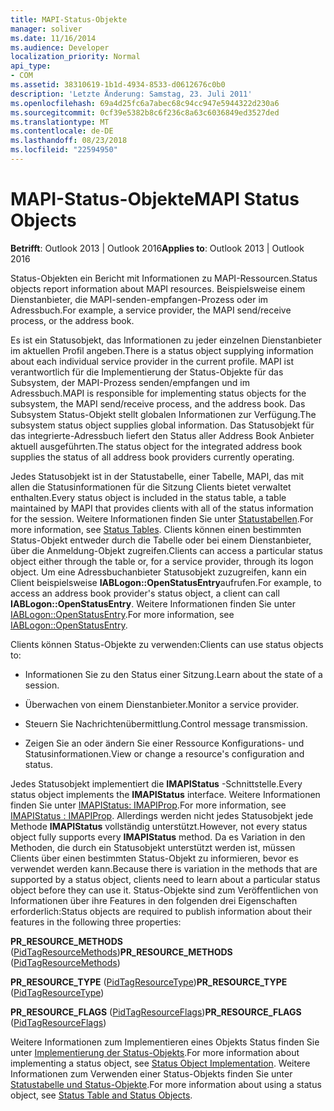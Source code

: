 ```yaml
---
title: MAPI-Status-Objekte
manager: soliver
ms.date: 11/16/2014
ms.audience: Developer
localization_priority: Normal
api_type:
- COM
ms.assetid: 38310619-1b1d-4934-8533-d0612676c0b0
description: 'Letzte Änderung: Samstag, 23. Juli 2011'
ms.openlocfilehash: 69a4d25fc6a7abec68c94cc947e5944322d230a6
ms.sourcegitcommit: 0cf39e5382b8c6f236c8a63c6036849ed3527ded
ms.translationtype: MT
ms.contentlocale: de-DE
ms.lasthandoff: 08/23/2018
ms.locfileid: "22594950"
---
```

# <a name="mapi-status-objects"></a><span data-ttu-id="b0e16-103">MAPI-Status-Objekte</span><span class="sxs-lookup"><span data-stu-id="b0e16-103">MAPI Status Objects</span></span>

  
  
<span data-ttu-id="b0e16-104">**Betrifft**: Outlook 2013 | Outlook 2016</span><span class="sxs-lookup"><span data-stu-id="b0e16-104">**Applies to**: Outlook 2013 | Outlook 2016</span></span> 
  
<span data-ttu-id="b0e16-105">Status-Objekten ein Bericht mit Informationen zu MAPI-Ressourcen.</span><span class="sxs-lookup"><span data-stu-id="b0e16-105">Status objects report information about MAPI resources.</span></span> <span data-ttu-id="b0e16-106">Beispielsweise einem Dienstanbieter, die MAPI-senden-empfangen-Prozess oder im Adressbuch.</span><span class="sxs-lookup"><span data-stu-id="b0e16-106">For example, a service provider, the MAPI send/receive process, or the address book.</span></span>
  
<span data-ttu-id="b0e16-107">Es ist ein Statusobjekt, das Informationen zu jeder einzelnen Dienstanbieter im aktuellen Profil angeben.</span><span class="sxs-lookup"><span data-stu-id="b0e16-107">There is a status object supplying information about each individual service provider in the current profile.</span></span> <span data-ttu-id="b0e16-108">MAPI ist verantwortlich für die Implementierung der Status-Objekte für das Subsystem, der MAPI-Prozess senden/empfangen und im Adressbuch.</span><span class="sxs-lookup"><span data-stu-id="b0e16-108">MAPI is responsible for implementing status objects for the subsystem, the MAPI send/receive process, and the address book.</span></span> <span data-ttu-id="b0e16-109">Das Subsystem Status-Objekt stellt globalen Informationen zur Verfügung.</span><span class="sxs-lookup"><span data-stu-id="b0e16-109">The subsystem status object supplies global information.</span></span> <span data-ttu-id="b0e16-110">Das Statusobjekt für das integrierte-Adressbuch liefert den Status aller Address Book Anbieter aktuell ausgeführten.</span><span class="sxs-lookup"><span data-stu-id="b0e16-110">The status object for the integrated address book supplies the status of all address book providers currently operating.</span></span>
  
<span data-ttu-id="b0e16-111">Jedes Statusobjekt ist in der Statustabelle, einer Tabelle, MAPI, das mit allen die Statusinformationen für die Sitzung Clients bietet verwaltet enthalten.</span><span class="sxs-lookup"><span data-stu-id="b0e16-111">Every status object is included in the status table, a table maintained by MAPI that provides clients with all of the status information for the session.</span></span> <span data-ttu-id="b0e16-112">Weitere Informationen finden Sie unter [Statustabellen](status-tables.md).</span><span class="sxs-lookup"><span data-stu-id="b0e16-112">For more information, see [Status Tables](status-tables.md).</span></span> <span data-ttu-id="b0e16-113">Clients können einen bestimmten Status-Objekt entweder durch die Tabelle oder bei einem Dienstanbieter, über die Anmeldung-Objekt zugreifen.</span><span class="sxs-lookup"><span data-stu-id="b0e16-113">Clients can access a particular status object either through the table or, for a service provider, through its logon object.</span></span> <span data-ttu-id="b0e16-114">Um eine Adressbuchanbieter Statusobjekt zuzugreifen, kann ein Client beispielsweise **IABLogon::OpenStatusEntry**aufrufen.</span><span class="sxs-lookup"><span data-stu-id="b0e16-114">For example, to access an address book provider's status object, a client can call **IABLogon::OpenStatusEntry**.</span></span> <span data-ttu-id="b0e16-115">Weitere Informationen finden Sie unter [IABLogon::OpenStatusEntry](iablogon-openstatusentry.md).</span><span class="sxs-lookup"><span data-stu-id="b0e16-115">For more information, see [IABLogon::OpenStatusEntry](iablogon-openstatusentry.md).</span></span>
  
<span data-ttu-id="b0e16-116">Clients können Status-Objekte zu verwenden:</span><span class="sxs-lookup"><span data-stu-id="b0e16-116">Clients can use status objects to:</span></span>
  
- <span data-ttu-id="b0e16-117">Informationen Sie zu den Status einer Sitzung.</span><span class="sxs-lookup"><span data-stu-id="b0e16-117">Learn about the state of a session.</span></span>
    
- <span data-ttu-id="b0e16-118">Überwachen von einem Dienstanbieter.</span><span class="sxs-lookup"><span data-stu-id="b0e16-118">Monitor a service provider.</span></span>
    
- <span data-ttu-id="b0e16-119">Steuern Sie Nachrichtenübermittlung.</span><span class="sxs-lookup"><span data-stu-id="b0e16-119">Control message transmission.</span></span>
    
- <span data-ttu-id="b0e16-120">Zeigen Sie an oder ändern Sie einer Ressource Konfigurations- und Statusinformationen.</span><span class="sxs-lookup"><span data-stu-id="b0e16-120">View or change a resource's configuration and status.</span></span>
    
<span data-ttu-id="b0e16-121">Jedes Statusobjekt implementiert die **IMAPIStatus** -Schnittstelle.</span><span class="sxs-lookup"><span data-stu-id="b0e16-121">Every status object implements the **IMAPIStatus** interface.</span></span> <span data-ttu-id="b0e16-122">Weitere Informationen finden Sie unter [IMAPIStatus: IMAPIProp](imapistatusimapiprop.md).</span><span class="sxs-lookup"><span data-stu-id="b0e16-122">For more information, see [IMAPIStatus : IMAPIProp](imapistatusimapiprop.md).</span></span> <span data-ttu-id="b0e16-123">Allerdings werden nicht jedes Statusobjekt jede Methode **IMAPIStatus** vollständig unterstützt.</span><span class="sxs-lookup"><span data-stu-id="b0e16-123">However, not every status object fully supports every **IMAPIStatus** method.</span></span> <span data-ttu-id="b0e16-124">Da es Variation in den Methoden, die durch ein Statusobjekt unterstützt werden ist, müssen Clients über einen bestimmten Status-Objekt zu informieren, bevor es verwendet werden kann.</span><span class="sxs-lookup"><span data-stu-id="b0e16-124">Because there is variation in the methods that are supported by a status object, clients need to learn about a particular status object before they can use it.</span></span> <span data-ttu-id="b0e16-125">Status-Objekte sind zum Veröffentlichen von Informationen über ihre Features in den folgenden drei Eigenschaften erforderlich:</span><span class="sxs-lookup"><span data-stu-id="b0e16-125">Status objects are required to publish information about their features in the following three properties:</span></span> 
  
 <span data-ttu-id="b0e16-126">**PR_RESOURCE_METHODS** ([PidTagResourceMethods](pidtagresourcemethods-canonical-property.md))</span><span class="sxs-lookup"><span data-stu-id="b0e16-126">**PR_RESOURCE_METHODS** ([PidTagResourceMethods](pidtagresourcemethods-canonical-property.md))</span></span> 
  
 <span data-ttu-id="b0e16-127">**PR_RESOURCE_TYPE** ([PidTagResourceType](pidtagresourcetype-canonical-property.md))</span><span class="sxs-lookup"><span data-stu-id="b0e16-127">**PR_RESOURCE_TYPE** ([PidTagResourceType](pidtagresourcetype-canonical-property.md))</span></span> 
  
 <span data-ttu-id="b0e16-128">**PR_RESOURCE_FLAGS** ([PidTagResourceFlags](pidtagresourceflags-canonical-property.md))</span><span class="sxs-lookup"><span data-stu-id="b0e16-128">**PR_RESOURCE_FLAGS** ([PidTagResourceFlags](pidtagresourceflags-canonical-property.md))</span></span> 
  
<span data-ttu-id="b0e16-129">Weitere Informationen zum Implementieren eines Objekts Status finden Sie unter [Implementierung der Status-Objekts](status-object-implementation.md).</span><span class="sxs-lookup"><span data-stu-id="b0e16-129">For more information about implementing a status object, see [Status Object Implementation](status-object-implementation.md).</span></span> <span data-ttu-id="b0e16-130">Weitere Informationen zum Verwenden einer Status-Objekts finden Sie unter [Statustabelle und Status-Objekte](status-table-and-status-objects.md).</span><span class="sxs-lookup"><span data-stu-id="b0e16-130">For more information about using a status object, see [Status Table and Status Objects](status-table-and-status-objects.md).</span></span>
  

